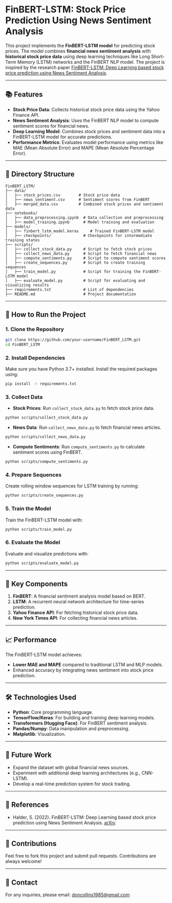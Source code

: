 # FinBERT-LSTM: Stock Price Prediction Using News Sentiment Analysis

This project implements the **FinBERT-LSTM model** for predicting stock prices. The model combines **financial news sentiment analysis** with **historical stock price data** using deep learning techniques like Long Short-Term Memory (LSTM) networks and the FinBERT NLP model. The project is inspired by the research paper [FinBERT-LSTM: Deep Learning based stock price prediction using News Sentiment Analysis](https://arxiv.org/abs/2211.07392).

---

## 📚 **Features**
- **Stock Price Data**: Collects historical stock price data using the Yahoo Finance API.
- **News Sentiment Analysis**: Uses the FinBERT NLP model to compute sentiment scores for financial news.
- **Deep Learning Model**: Combines stock prices and sentiment data into a FinBERT-LSTM model for accurate predictions.
- **Performance Metrics**: Evaluates model performance using metrics like MAE (Mean Absolute Error) and MAPE (Mean Absolute Percentage Error).

---

## 📂 **Directory Structure**
```plaintext
FinBERT_LSTM/
├── data/
│   ├── stock_prices.csv        # Stock price data
│   ├── news_sentiment.csv      # Sentiment scores from FinBERT
│   ├── merged_data.csv         # Combined stock prices and sentiment data
├── notebooks/
│   ├── data_preprocessing.ipynb  # Data collection and preprocessing
│   ├── model_training.ipynb      # Model training and evaluation
├── models/
│   ├── finbert_lstm_model.keras     # Trained FinBERT-LSTM model
│   ├── checkpoints/              # Checkpoints for intermediate training states
├── scripts/
│   ├── collect_stock_data.py     # Script to fetch stock prices
│   ├── collect_news_data.py      # Script to fetch financial news
│   ├── compute_sentiments.py     # Script to compute sentiment scores
│   ├── create_sequences.py       # Script to create training sequences
│   ├── train_model.py            # Script for training the FinBERT-LSTM model
│   ├── evaluate_model.py         # Script for evaluating and visualizing results
├── requirements.txt              # List of dependencies
├── README.md                     # Project documentation
```

---

## 🚀 **How to Run the Project**

### **1. Clone the Repository**
```bash
git clone https://github.com/your-username/FinBERT_LSTM.git
cd FinBERT_LSTM
```

### **2. Install Dependencies**
Make sure you have Python 3.7+ installed. Install the required packages using:
```bash
pip install -r requirements.txt
```

### **3. Collect Data**
- **Stock Prices**: Run `collect_stock_data.py` to fetch stock price data.
```bash
python scripts/collect_stock_data.py
```
- **News Data**: Run `collect_news_data.py` to fetch financial news articles.
```bash
python scripts/collect_news_data.py
```
- **Compute Sentiments**: Run `compute_sentiments.py` to calculate sentiment scores using FinBERT.
```bash
python scripts/compute_sentiments.py
```

### **4. Prepare Sequences**
Create rolling window sequences for LSTM training by running:
```bash
python scripts/create_sequences.py
```

### **5. Train the Model**
Train the FinBERT-LSTM model with:
```bash
python scripts/train_model.py
```

### **6. Evaluate the Model**
Evaluate and visualize predictions with:
```bash
python scripts/evaluate_model.py
```

---

## 🔧 **Key Components**
1. **FinBERT**: A financial sentiment analysis model based on BERT.
2. **LSTM**: A recurrent neural network architecture for time-series prediction.
3. **Yahoo Finance API**: For fetching historical stock price data.
4. **New York Times API**: For collecting financial news articles.

---

## 📈 **Performance**
The FinBERT-LSTM model achieves:
- **Lower MAE and MAPE** compared to traditional LSTM and MLP models.
- Enhanced accuracy by integrating news sentiment into stock price prediction.

---

## 🛠️ **Technologies Used**
- **Python**: Core programming language.
- **TensorFlow/Keras**: For building and training deep learning models.
- **Transformers (Hugging Face)**: For FinBERT sentiment analysis.
- **Pandas/Numpy**: Data manipulation and preprocessing.
- **Matplotlib**: Visualization.

---

## 📝 **Future Work**
- Expand the dataset with global financial news sources.
- Experiment with additional deep learning architectures (e.g., CNN-LSTM).
- Develop a real-time prediction system for stock trading.

---

## 📜 **References**
- Halder, S. (2022). FinBERT-LSTM: Deep Learning based stock price prediction using News Sentiment Analysis. [arXiv](https://arxiv.org/abs/2211.07392).

---

## 🤝 **Contributions**
Feel free to fork this project and submit pull requests. Contributions are always welcome!

---

## 📧 **Contact**
For any inquiries, please email: doncollins1985@gmail.com
```

